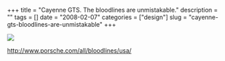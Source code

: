 +++
title = "Cayenne GTS. The bloodlines are unmistakable."
description = ""
tags = []
date = "2008-02-07"
categories = ["design"]
slug = "cayenne-gts-bloodlines-are-unmistakable"
+++


 

  <div id="screens-thumbs" class="clearfix">
    <div class="txt-center" id="design-submission"><a href="http://www.porsche.com/all/bloodlines/usa/"><img id='bluga-thumbnail-973' class='bluga-thumbnail large' src='/media/bluga/
wt47f27ef49618d_0.jpg'/></a></div>  
  </div>   
<p><a href="http://www.porsche.com/all/bloodlines/usa/">http://www.porsche.com/all/bloodlines/usa/</a></p>




